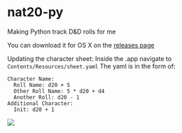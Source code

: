 # nat20-py
Making Python track D&amp;D rolls for me

You can download it for OS X on the [releases page](https://github.com/LindseyB/nat20-py/releases/tag/v0.1)

Updating the character sheet: Inside the .app navigate to `Contents/Resources/sheet.yaml`
The yaml is in the form of:

```
Character Name:
  Roll Name: d20 + 5
  Other Roll Name: 5 * d20 + d4
  Another Roll: d20 - 1
Additional Character:
  Init: d20 + 1
```

![](http://i.imgur.com/oEJ9xDV.png)
